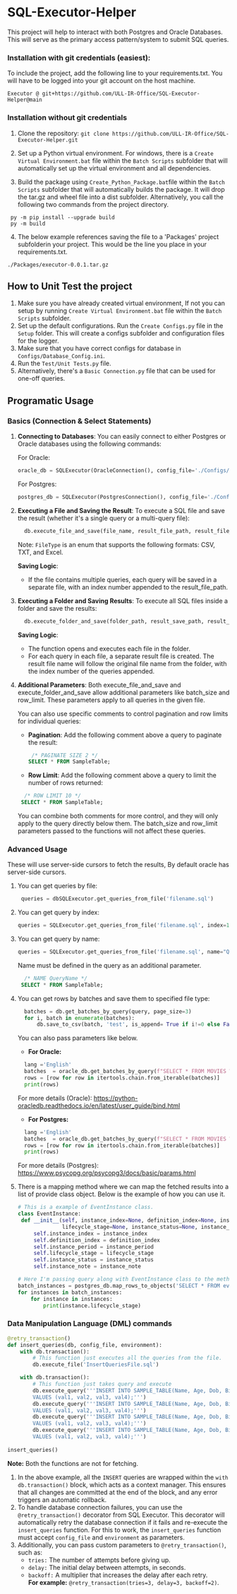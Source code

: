 # SQL-Executor-Helper
This project will help to interact with both Postgres and Oracle Databases. This will serve as the primary access pattern/system to submit SQL queries.

### Installation with git credentials (easiest):
To include the project, add the following line to your requirements.txt. You will have to be logged into your git account on the host machine.
```
Executor @ git+https://github.com/ULL-IR-Office/SQL-Executor-Helper@main
```
### Installation without git credentials
1. Clone the repository:
   ```git clone https://github.com/ULL-IR-Office/SQL-Executor-Helper.git```

2. Set up a Python virtual environment. For windows, there is a `Create Virtual Environment.bat` file within the `Batch Scripts` subfolder that will automatically set up the virtual environment and all dependencies.
3. Build the package using `Create_Python_Package.bat`file within the `Batch Scripts` subfolder that will automatically builds the package. It will drop the tar.gz and wheel file into a dist subfolder. Alternatively, you call the following two commands from the project directory.
```
 py -m pip install --upgrade build
 py -m build
```
4. The below example references saving the file to a 'Packages' project subfolderin your project. This would be the line you place in your requirements.txt.
```
./Packages/executor-0.0.1.tar.gz
```

## How to Unit Test the project
1. Make sure you have already created virtual environment, If not you can setup by running `Create Virtual Environment.bat` file within the `Batch Scripts` subfolder.
2. Set up the default configurations. Run the `Create Configs.py` file in the `Setup` folder. This will create a configs subfolder and configuration files for the logger.
3. Make sure that you have correct configs for database in `Configs/Database_Config.ini`.
4. Run the `Test/Unit Tests.py` file.
5. Alternatively, there's a `Basic Connection.py` file that can be used for one-off queries.

## Programatic Usage

### Basics (Connection & Select Statements)
1.  **Connecting to Databases**: You can easily connect to either Postgres or Oracle databases using the following commands:  
   
    For Oracle:
    
    ```python
    oracle_db = SQLExecutor(OracleConnection(), config_file='./Configs/Database_Config.ini', environment='test')
    ```
    For Postgres:
    ``` python
    postgres_db = SQLExecutor(PostgresConnection(), config_file='./Configs/Database_Config.ini', environment='test')
    ```

2.  **Executing a File and Saving the Result**: To execute a SQL file and save the result (whether it's a single query or a multi-query file):

    ```python
      db.execute_file_and_save(file_name, result_file_path, result_file_type=FileType.CSV)
      ```

    Note: `FileType` is an enum that supports the following formats: CSV, TXT, and Excel.

    **Saving Logic**:

    -   If the file contains multiple queries, each query will be saved in a separate file, with an index number appended to the result_file_path.

3.  **Executing a Folder and Saving Results**: To execute all SQL files inside a folder and save the results:

    ```python
      db.execute_folder_and_save(folder_path, result_save_path, result_file_type=FileType.CSV)
      ```

    **Saving Logic**:

    -   The function opens and executes each file in the folder.
    -   For each query in each file, a separate result file is created. The result file name will follow the original file name from the folder, with the index number of the queries appended.

4.  **Additional Parameters**: Both execute_file_and_save and execute_folder_and_save allow additional parameters like batch_size and row_limit. These parameters apply to all queries in the given file.

    You can also use specific comments to control pagination and row limits for individual queries:

    -   **Pagination**: Add the following comment above a query to paginate the result:

        ```SQL
         /* PAGINATE SIZE 2 */
        SELECT * FROM SampleTable;
         ```

    -   **Row Limit**: Add the following comment above a query to limit the number of rows returned:

       ```SQL 
         /* ROW LIMIT 10 */
        SELECT * FROM SampleTable;
      ```

    You can combine both comments for more control, and they will only apply to the query directly below them. The batch_size and row_limit parameters passed to the functions will not affect these queries.

### Advanced Usage
These will use server-side cursors to fetch the results, By default oracle has server-side cursors.

1.  You can get queries by file:
     ```python
      queries = dbSQLExecutor.get_queries_from_file('filename.sql')
      ```
2.  You can get query by index:
      ```python
      queries = SQLExecutor.get_queries_from_file('filename.sql', index=1)
      ```
3.  You can get query by name:
      ```python
      queries = SQLExecutor.get_queries_from_file('filename.sql', name="QueryName")
      ```

    Name must be defined in the query as an additional parameter.
       ```SQL 
         /* NAME QueryName */
        SELECT * FROM SampleTable;
      ```

4. You can get rows by batches and save them to specified file type:
      ```python
        batches = db.get_batches_by_query(query, page_size=3)
        for i, batch in enumerate(batches):
            db.save_to_csv(batch, 'test', is_append= True if i!=0 else False, include_header=True if i==0 else False)
      ```
      You can also pass parameters like below.  
      - **For Oracle:**
      ```python
        lang ='English'
        batches  = oracle_db.get_batches_by_query(f"SELECT * FROM MOVIES WHERE LANGUAGE = :lang", page_size=5, params=[lang])
        rows = [row for row in itertools.chain.from_iterable(batches)]
        print(rows)
      ```
      For more details (Oracle): https://python-oracledb.readthedocs.io/en/latest/user_guide/bind.html  
      - **For Postgres:**
      ```python
        lang ='English'
        batches  = oracle_db.get_batches_by_query(f"SELECT * FROM MOVIES WHERE LANGUAGE = %s", page_size=5, params=[lang])
        rows = [row for row in itertools.chain.from_iterable(batches)]
        print(rows)
      ```
      For more details (Postgres): https://www.psycopg.org/psycopg3/docs/basic/params.html
5. There is a mapping method where we can map the fetched results into a list of provide class object. Below is the example of how you can use it.
   ```python
   # This is a example of EventInstance class.
   class EventInstance:
    def __init__(self, instance_index=None, definition_index=None, instance_period=None, 
                 lifecycle_stage=None, instance_status=None, instance_note=None):
        self.instance_index = instance_index
        self.definition_index = definition_index
        self.instance_period = instance_period
        self.lifecycle_stage = lifecycle_stage
        self.instance_status = instance_status
        self.instance_note = instance_note

   # Here I'm passing query along with EventInstance class to the method whill will yeild batches of (list of class objects) for a given page_size.
   batch_instances = postgres_db.map_rows_to_objects('SELECT * FROM event_tracker.event_instances', EventInstance, page_size=5)
   for instances in batch_instances:
       for instance in instances:
           print(instance.lifecycle_stage)
   ```
### Data Manipulation Language (DML) commands

```python
@retry_transaction()
def insert_queries(db, config_file, environment):
    with db.transaction():
    	# This function just executes all the queries from the file.
        db.execute_file('InsertQueriesFile.sql')

    with db.transaction():
    	# This function just takes query and execute
        db.execute_query('''INSERT INTO SAMPLE_TABLE(Name, Age, Dob, Bio)
        VALUES (val1, val2, val3, val4);''')
        db.execute_query('''INSERT INTO SAMPLE_TABLE(Name, Age, Dob, Bio)
        VALUES (val1, val2, val3, val4);''')
        db.execute_query('''INSERT INTO SAMPLE_TABLE(Name, Age, Dob, Bio)
        VALUES (val1, val2, val3, val4);''')
        db.execute_query('''INSERT INTO SAMPLE_TABLE(Name, Age, Dob, Bio)
        VALUES (val1, val2, val3, val4);''')
        
insert_queries()
```
**Note:** Both the functions are not for fetching.

1. In the above example, all the `INSERT` queries are wrapped within the `with db.transaction()` block, which acts as a context manager. This ensures that all changes are committed at the end of the block, and any error triggers an automatic rollback.
2. To handle database connection failures, you can use the `@retry_transaction()` decorator from SQL Executor. This decorator will automatically retry the database connection if it fails and re-execute the `insert_queries` function. For this to work, the `insert_queries` function must accept `config_file` and `environment` as parameters.
3. Additionally, you can pass custom parameters to `@retry_transaction()`, such as:
   * `tries:` The number of attempts before giving up.
   * `delay:` The initial delay between attempts, in seconds.
   * `backoff:` A multiplier that increases the delay after each retry.  
**For example:** `@retry_transaction(tries=3, delay=3, backoff=2)`.